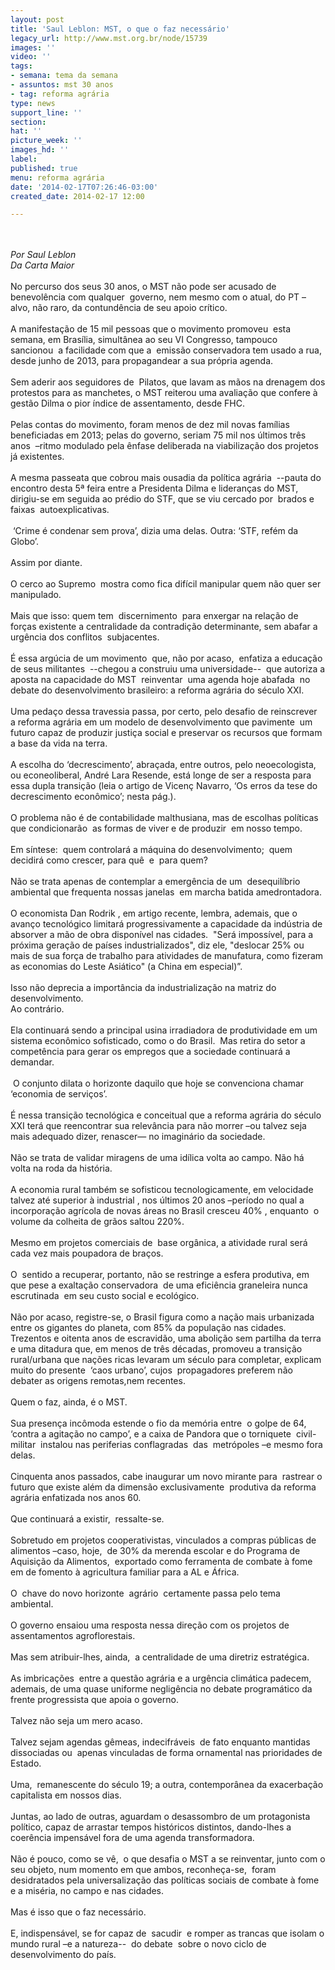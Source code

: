 ```yaml
---
layout: post
title: 'Saul Leblon: MST, o que o faz necessário'
legacy_url: http://www.mst.org.br/node/15739
images: ''
video: ''
tags:
- semana: tema da semana
- assuntos: mst 30 anos
- tag: reforma agrária
type: news
support_line: ''
section: 
hat: ''
picture_week: ''
images_hd: ''
label: 
published: true
menu: reforma agrária
date: '2014-02-17T07:26:46-03:00'
created_date: 2014-02-17 12:00

---
```

<p><br><br><em>Por Saul Leblon <br>Da Carta Maior<br></em><br>No percurso dos seus 30 anos, o MST não pode ser acusado de benevolência com qualquer&nbsp; governo, nem mesmo com o atual, do PT – alvo, não raro, da contundência de seu apoio crítico. <br><br>A manifestação de 15 mil pessoas que o movimento promoveu&nbsp; esta semana, em Brasília, simultânea ao seu VI Congresso, tampouco&nbsp; sancionou&nbsp; a facilidade com que a&nbsp; emissão conservadora tem usado a rua, desde junho de 2013, para propagandear a sua própria agenda.<br><br>Sem aderir aos seguidores de&nbsp; Pilatos, que lavam as mãos na drenagem dos protestos para as manchetes, o MST reiterou uma avaliação que confere à gestão Dilma o pior índice de assentamento, desde FHC.<br><br>Pelas contas do movimento, foram menos de dez mil novas famílias beneficiadas em 2013; pelas do governo, seriam 75 mil nos últimos três anos&nbsp; –ritmo modulado pela ênfase deliberada na viabilização dos projetos já existentes.<br><br>A mesma passeata que cobrou mais ousadia da política agrária&nbsp; --pauta do encontro desta 5ª feira entre a Presidenta Dilma e lideranças do MST, dirigiu-se em seguida ao prédio do STF, que se viu cercado por&nbsp; brados e faixas&nbsp; autoexplicativas.<br><br>&nbsp;‘Crime é condenar sem prova’, dizia uma delas. Outra: ‘STF, refém da&nbsp; Globo’.<br><br>Assim por diante.<br><br>O cerco ao Supremo&nbsp; mostra como fica difícil manipular quem não quer ser&nbsp; manipulado.<br><br>Mais que isso: quem tem&nbsp; discernimento&nbsp; para enxergar na relação de forças existente a centralidade da contradição determinante, sem abafar a urgência dos conflitos&nbsp; subjacentes.<br><br>É essa argúcia de um movimento&nbsp; que, não por acaso,&nbsp; enfatiza a educação de seus militantes&nbsp; --chegou a construiu uma universidade--&nbsp; que autoriza a aposta na capacidade do MST&nbsp; reinventar&nbsp; uma agenda hoje abafada&nbsp; no debate do desenvolvimento brasileiro: a reforma agrária do século XXI.<br><br>Uma pedaço dessa travessia passa, por certo, pelo desafio de reinscrever&nbsp; a reforma agrária em um modelo de desenvolvimento que pavimente&nbsp; um futuro capaz de produzir justiça social e preservar os recursos que formam a base da vida na terra.<br><br>A escolha do ‘decrescimento’, abraçada, entre outros, pelo neoecologista,&nbsp; ou econeoliberal, André Lara Resende, está longe de ser a resposta para essa dupla transição (leia o artigo de Vicenç Navarro, ‘Os erros da tese do decrescimento econômico’; nesta pág.). <br><br>O problema não é de contabilidade malthusiana, mas de escolhas políticas que condicionarão&nbsp; as formas de viver e de produzir&nbsp; em nosso tempo.<br><br>Em síntese:&nbsp; quem controlará a máquina do desenvolvimento;&nbsp; quem decidirá como crescer, para quê&nbsp; e&nbsp; para quem?<br><br>Não se trata apenas de contemplar a emergência de um&nbsp; desequilíbrio ambiental que frequenta nossas janelas&nbsp; em marcha batida amedrontadora.<br><br>O economista Dan Rodrik , em artigo recente, lembra, ademais, que o avanço tecnológico limitará progressivamente a capacidade da indústria de absorver a mão de obra disponível nas cidades.&nbsp; "Será impossível, para a próxima geração de países industrializados", diz ele, "deslocar 25% ou&nbsp; mais de sua força de trabalho para atividades de manufatura, como fizeram as economias do Leste Asiático" (a China em especial)”.<br><br>Isso não deprecia a importância da industrialização na matriz do desenvolvimento. <br>Ao contrário.<br><br>Ela continuará sendo a principal usina irradiadora de produtividade em um sistema econômico sofisticado, como o do Brasil.&nbsp; Mas retira do setor a competência para gerar os empregos que a sociedade continuará a demandar.<br><br>&nbsp;O conjunto dilata o horizonte daquilo que hoje se convenciona chamar&nbsp; ‘economia de serviços’.<br><br>É nessa transição tecnológica e conceitual que a reforma agrária do século XXI terá que reencontrar sua relevância para não morrer –ou talvez seja mais adequado dizer, renascer— no imaginário da sociedade.<br><br>Não se trata de validar miragens de uma idílica volta ao campo. Não há volta na roda da história.<br><br>A economia rural também se sofisticou tecnologicamente, em velocidade talvez até superior à industrial , nos últimos 20 anos –período no qual a incorporação agrícola de novas áreas no Brasil cresceu 40% , enquanto&nbsp; o volume da colheita de grãos saltou 220%.<br><br>Mesmo em projetos comerciais de&nbsp; base orgânica, a atividade rural será cada vez mais poupadora de braços.<br><br>O&nbsp; sentido a recuperar, portanto, não se restringe a esfera produtiva, em que pese a exaltação conservadora&nbsp; de uma eficiência graneleira nunca escrutinada&nbsp; em seu custo social e ecológico.<br><br>Não por acaso, registre-se, o Brasil figura como a nação mais urbanizada entre os gigantes do planeta, com 85% da população nas cidades.<br>Trezentos e oitenta anos de escravidão, uma abolição sem partilha da terra e uma ditadura que, em menos de três décadas, promoveu a transição rural/urbana que nações ricas levaram um século para completar, explicam muito do presente&nbsp; ‘caos urbano’, cujos&nbsp; propagadores preferem não debater as origens remotas,nem recentes.<br><br>Quem o faz, ainda, é o MST.<br><br>Sua presença incômoda estende o fio da memória entre&nbsp; o golpe de 64, ‘contra a agitação no campo’, e a caixa de Pandora que o torniquete&nbsp; civil-militar&nbsp; instalou nas periferias conflagradas&nbsp; das&nbsp; metrópoles –e mesmo fora delas. <br><br>Cinquenta anos passados, cabe inaugurar um novo mirante para&nbsp; rastrear o futuro que existe além da dimensão exclusivamente&nbsp; produtiva da reforma agrária enfatizada nos anos 60.<br><br>Que continuará a existir,&nbsp; ressalte-se.<br><br>Sobretudo em projetos cooperativistas, vinculados a compras públicas de alimentos –caso, hoje,&nbsp; de 30% da merenda escolar e do Programa de Aquisição da Alimentos,&nbsp; exportado como ferramenta de combate à fome em de fomento à agricultura familiar para a AL e África.<br><br>O&nbsp; chave do novo horizonte&nbsp; agrário&nbsp; certamente passa pelo tema ambiental.<br><br>O governo ensaiou uma resposta nessa direção com os projetos de assentamentos agroflorestais.<br><br>Mas sem atribuir-lhes, ainda,&nbsp; a centralidade de uma diretriz estratégica.<br><br>As imbricações&nbsp; entre a questão agrária e a urgência climática padecem, ademais, de uma quase uniforme negligência no debate programático da frente progressista que apoia o governo.<br><br>Talvez não seja um mero acaso.<br><br>Talvez sejam agendas gêmeas, indecifráveis&nbsp; de fato enquanto mantidas&nbsp; dissociadas ou&nbsp; apenas vinculadas de forma ornamental nas prioridades de Estado.<br><br>Uma,&nbsp; remanescente do século 19; a outra, contemporânea da exacerbação capitalista em nossos dias.<br><br>Juntas, ao lado de outras, aguardam o desassombro de um protagonista político, capaz de arrastar tempos históricos distintos, dando-lhes a coerência impensável fora de uma agenda transformadora.<br><br>Não é pouco, como se vê,&nbsp; o que desafia o MST a se reinventar, junto com o seu objeto, num momento em que ambos, reconheça-se,&nbsp; foram desidratados pela universalização das políticas sociais de combate à fome e a miséria, no campo e nas cidades.<br><br>Mas é isso que o faz necessário.<br><br>E, indispensável, se for capaz de&nbsp; sacudir&nbsp; e romper as trancas que isolam o mundo rural –e a natureza--&nbsp; do debate&nbsp; sobre o novo ciclo de desenvolvimento do país.</p><p>&nbsp;</p>
